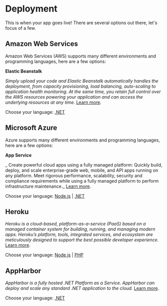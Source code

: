 # Deployment

This is when your app goes live! There are several options out there, let's focus of a few.

## Amazon Web Services

Amazon Web Services (AWS) supports many different environments and programming languages, here are a few options:

**Elastic Beanstalk**

_Simply upload your code and Elastic Beanstalk automatically handles the deployment, from capacity provisioning, load balancing, auto-scaling to application health monitoring. At the same time, you retain full control over the AWS resources powering your application and can access the underlying resources at any time._ [Learn more](https://aws.amazon.com/elasticbeanstalk/).

Choose your language: [.NET](deployment/aws/net)

## Microsoft Azure

Azure supports many different environments and programming languages, here are a few options:

**App Service**

_ Create powerful cloud apps using a fully managed platform: Quickly build, deploy, and scale enterprise-grade web, mobile, and API apps running on any platform. Meet rigorous performance, scalability, security and compliance requirements while using a fully managed platform to perform infrastructure maintenance._ [Learn more](https://azure.microsoft.com/en-us/services/app-service/).

<!--Introduction - [What's Azure and its App Service, and why?](deployment/azure/)-->

Choose your language:  [Node.js](deployment/azure/node) | [.NET](deployment/azure/net)

<!--Advanced Topics - [Custom domain name, Security, Load balancing, Backup and Restore, Elasticity and Autoscaling](deployment/azure/advanced)-->

## Heroku

_Heroku is a cloud-based, platform-as-a-service (PaaS) based on a managed container system for building, running, and managing modern apps. Heroku’s platform, tools, integrated services, and ecosystem are meticulously designed to support the best possible developer experience._ [Learn more](https://devcenter.heroku.com/articles/git).

Choose your language:  [Node.js](deployment/heroku/heroku) | [PHP](deployment/heroku/heroku)

## AppHarbor

_AppHarbor is a fully hosted .NET Platform as a Service. AppHarbor can deploy and scale any standard .NET application to the cloud._ [Learn more](https://appharbor.com/).

Choose your language:  [.NET](https://forge.autodesk.com/blog/deploying-forge-aspnet-samples-appharbor)
